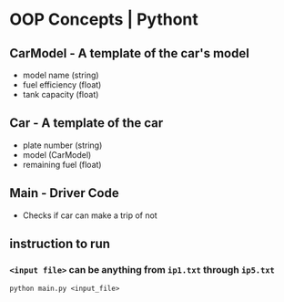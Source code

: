 # OOP Concepts | Pythont
## CarModel - A template of the car's model 
- model name (string)
- fuel efficiency (float)
- tank capacity (float)
## Car - A template of the car 
- plate number (string)
- model (CarModel) 
- remaining fuel (float)

## Main - Driver Code
- Checks if car can make a trip of not

## instruction to run 
### `<input file>` can be anything from `ip1.txt` through `ip5.txt`
```python main.py <input_file>```
